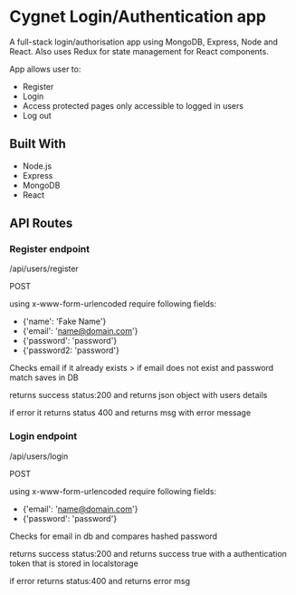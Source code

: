 # Cygnet Login/Authentication app

A full-stack login/authorisation app using MongoDB, Express, Node and React. 
Also uses Redux for state management for React components.

App allows user to:

- Register
- Login 
- Access protected pages only accessible to logged in users
- Log out


## Built With

- Node.js
- Express
- MongoDB
- React

## API Routes

### Register endpoint

/api/users/register

POST

using x-www-form-urlencoded require following fields: 

- {'name': 'Fake Name'}
- {'email': 'name@domain.com'}
- {'password': 'password'}
- {'password2: 'password'}

Checks email if it already exists > if email does not exist and password match saves in DB

returns success status:200 and returns json object with users details 

if error it returns status 400 and returns msg with error message

### Login endpoint

/api/users/login

POST

using x-www-form-urlencoded require following fields:

- {'email': 'name@domain.com'}
- {'password': 'password'}

Checks for email in db and compares hashed password

returns success status:200 and returns success true with a authentication token that is stored in localstorage

if error returns status:400 and returns error msg





